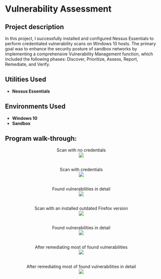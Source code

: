 <h1>Vulnerability Assessment</h1>


<h2>Project description</h2>
In this project, I successfully installed and configured Nessus Essentials to perform credentialed vulnerability scans on Windows 10 hosts. The primary goal was to enhance the security posture of sandbox networks by implementing a comprehensive Vulnerability Management function, which included the following phases: Discover, Prioritize, Assess, Report, Remediate, and Verify.
<br/>


<h2>Utilities Used</h2>

- <b>Nessus Essentials</b> 

<h2>Environments Used </h2>

- <b>Windows 10</b>
- <b>Sandbox</b>


<h2>Program walk-through:</h2>

<p align="center">
Scan with no credentials <br/>
<img src="https://i.imgur.com/6h4RQKI.jpeg"/>
<br />
<br />



<p align="center">
Scan with credentials <br/>
<img src="https://i.imgur.com/VP0NTaD.jpeg"/>
<br />
<br />


<p align="center">
Found vulnerabilities in detail <br/>
<img src="https://i.imgur.com/k6A2Szp.jpeg"/>
<br />
<br />


<p align="center">
Scan with an installed outdated Firefox version <br/>
<img src="https://i.imgur.com/j9CR85M.jpeg"/>
<br />
<br />



<p align="center">
Found vulnerabilities in detail <br/>
<img src="https://i.imgur.com/l5sT2tN.jpeg"/>
<br />
<br />


<p align="center">
After remediating most of found vulnerabilities <br/>
<img src="https://i.imgur.com/33C8nl1.jpeg"/>
<br />
<br />


<p align="center">
After remediating most of found vulnerabilities in detail <br/>
<img src="https://i.imgur.com/Nc1OZJ1.jpeg"/>
<br />
<br />





</p>


<!--
 ```diff
- text in red
+ text in green
! text in orange
# text in gray
@@ text in purple (and bold)@@
```
--!>
